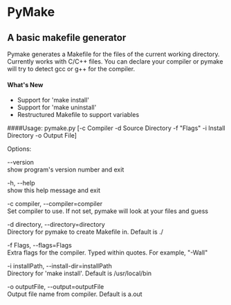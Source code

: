 # PyMake
## A basic makefile generator

Pymake generates a Makefile for the files of the current working directory. Currently works with C/C++ files. You can declare your compiler or pymake will try to detect gcc or g++ for the compiler. 

#### What's New
* Support for 'make install'
* Support for 'make uninstall'
* Restructured Makefile to support variables


####Usage: pymake.py  \[-c Compiler -d Source Directory -f "Flags" -i Install Directory -o Output File\]  

Options:  

  --version  
show program's version number and exit  

  -h, --help  
show this help message and exit   
 
  -c compiler, --compiler=compiler	
Set compiler to use. If not set, pymake will look at your files and guess  

-d directory, --directory=directory  
Directory for pymake to create Makefile in. Default is ./   

  -f Flags, --flags=Flags  
Extra flags for the compiler. Typed within quotes. For example, "-Wall"    

-i installPath, --install-dir=installPath  
Directory for 'make install'. Default is /usr/local/bin  

  -o outputFile, --output=outputFile  
Output file name from compiler. Default is a.out    

  
  




